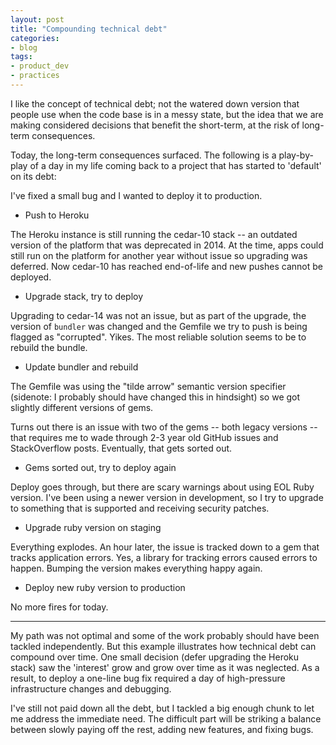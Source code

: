 ```yaml
---
layout: post
title: "Compounding technical debt"
categories:
- blog
tags:
- product_dev
- practices
---
```


I like the concept of technical debt; not the watered down version that people use when the code base is in a messy state, but the idea that we are making considered decisions that benefit the short-term, at the risk of long-term consequences.

Today, the long-term consequences surfaced. The following is a play-by-play of a day in my life coming back to a project that has started to 'default' on its debt:

I've fixed a small bug and I wanted to deploy it to production.

* Push to Heroku

The Heroku instance is still running the cedar-10 stack -- an outdated version of the platform that was deprecated in 2014. At the time, apps could still run on the platform for another year without issue so upgrading was deferred. Now cedar-10 has reached end-of-life and new pushes cannot be deployed.

* Upgrade stack, try to deploy

Upgrading to cedar-14 was not an issue, but as part of the upgrade, the version of `bundler` was changed and the Gemfile we try to push is being flagged as "corrupted". Yikes. The most reliable solution seems to be to rebuild the bundle.

* Update bundler and rebuild

The Gemfile was using the "tilde arrow" semantic version specifier (sidenote: I probably should have changed this in hindsight) so we got slightly different versions of gems.

Turns out there is an issue with two of the gems -- both legacy versions -- that requires me to wade through 2-3 year old GitHub issues and StackOverflow posts. Eventually, that gets sorted out.

* Gems sorted out, try to deploy again

Deploy goes through, but there are scary warnings about using EOL Ruby version. I've been using a newer version in development, so I try to upgrade to something that is supported and receiving security patches.

* Upgrade ruby version on staging

Everything explodes. An hour later, the issue is tracked down to a gem that tracks application errors. Yes, a library for tracking errors caused errors to happen. Bumping the version makes everything happy again.

* Deploy new ruby version to production

No more fires for today.

---

My path was not optimal and some of the work probably should have been tackled independently. But this example illustrates how technical debt can compound over time. One small decision (defer upgrading the Heroku stack) saw the 'interest' grow and grow over time as it was neglected. As a result, to deploy a one-line bug fix required a day of high-pressure infrastructure changes and debugging.

I've still not paid down all the debt, but I tackled a big enough chunk to let me address the immediate need. The difficult part will be striking a balance between slowly paying off the rest, adding new features, and fixing bugs.





